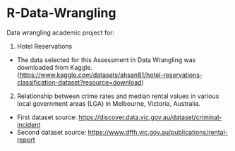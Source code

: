 # R-Data-Wrangling
Data wrangling academic project for: 

1) Hotel Reservations

- The data selected for this Assessment in Data Wrangling was downloaded from Kaggle.
(https://www.kaggle.com/datasets/ahsan81/hotel-reservations-classification-dataset?resource=download)

2) Relationship between crime rates and median rental values in various local government areas (LGA) in Melbourne, Victoria, Australia.
   
- First dataset source: https://discover.data.vic.gov.au/dataset/criminal-incident
- Second dataset source: https://www.dffh.vic.gov.au/publications/rental-report


